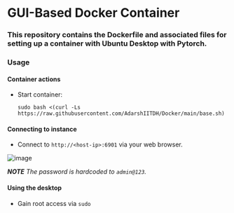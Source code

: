 # GUI-Based Docker Container
### This repository contains the Dockerfile and associated files for setting up a container with Ubuntu Desktop with Pytorch.

### Usage

#### Container actions

* Start container:

      sudo bash <(curl -Ls https://raw.githubusercontent.com/AdarshIITDH/Docker/main/base.sh)

#### Connecting to instance

* Connect to `http://<host-ip>:6901` via your web browser.

![image](https://github.com/AdarshIITDH/Docker/assets/60352729/b59d8db3-7043-4f69-833e-023da4998d14)


_**NOTE** The password is hardcoded to `admin@123`._

#### Using the desktop

* Gain root access via `sudo`














